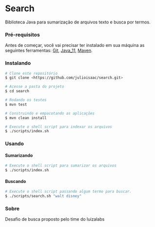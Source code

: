 # Search

Biblioteca Java para sumarização de arquivos texto e busca por termos.

### Pré-requisitos

Antes de começar, você vai precisar ter instalado em sua máquina as seguintes ferramentas:
[Git](https://git-scm.com), [Java_11](https://www.java.com/), [Maven](https://maven.apache.org/).

### Instalando

```bash
# Clone este repositório
$ git clone <https://github.com/julioisaac/search.git>

# Acesse a pasta do projeto
$ cd search

# Rodando os testes
$ mvn test

# Construindo e empacotando as aplicações
$ mvn clean install

# Execute o shell script para indexar os arquivos
$ ./scripts/index.sh
```


### Usando

#### Sumarizando
```bash
# Execute o shell script para sumarizar os arquivos
$ ./scripts/index.sh
```

#### Buscando

```bash
# Execute o shell script passando algum termo para buscar.
$ ./scripts/search.sh "walt disney"
```

### Sobre

Desafio de busca proposto pelo time do luizalabs


